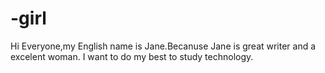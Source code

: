 # -girl
Hi Everyone,my English name is Jane.Becanuse Jane is great writer and a excelent woman.
I want to do my best to study technology.
